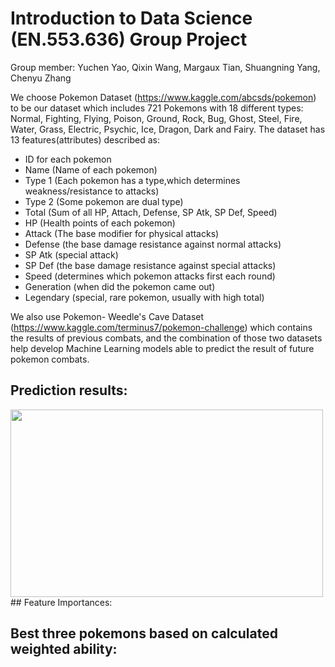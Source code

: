 # Introduction to Data Science (EN.553.636) Group Project
Group member: Yuchen Yao, Qixin Wang, Margaux Tian, Shuangning Yang, Chenyu Zhang  

We choose Pokemon Dataset (https://www.kaggle.com/abcsds/pokemon) to be our dataset which includes 721 Pokemons with 18 different types: Normal, Fighting, Flying, Poison, Ground, Rock, Bug, Ghost, Steel, Fire, Water, Grass, Electric, Psychic, Ice, Dragon, Dark and Fairy. The dataset has 13 features(attributes) described as:
- ID for each pokemon
- Name (Name of each pokemon)
- Type 1 (Each pokemon has a type,which determines weakness/resistance to attacks)
- Type 2 (Some pokemon are dual type)
- Total (Sum of all HP, Attach, Defense, SP Atk, SP Def, Speed)
- HP (Health points of each pokemon)
- Attack (The base modifier for physical attacks)
- Defense (the base damage resistance against normal attacks)
- SP Atk (special attack)
- SP Def (the base damage resistance against special attacks)
- Speed (determines which pokemon attacks first each round)
- Generation (when did the pokemon came out)
- Legendary (special, rare pokemon, usually with high total)

We also use Pokemon- Weedle's Cave Dataset (https://www.kaggle.com/terminus7/pokemon-challenge) which contains the results of previous combats, and the combination of those two datasets help develop Machine Learning models able to predict the result of future pokemon combats.

## Prediction results:
<img src="https://github.com/FredZCY/Pokemon_Fight_Prediction/images/models.png" width="500" height="300"/>
## Feature Importances:

## Best three pokemons based on calculated weighted ability:

